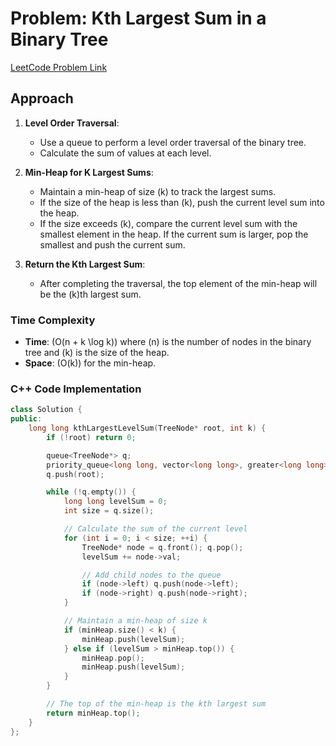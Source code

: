 # Problem: Kth Largest Sum in a Binary Tree

[LeetCode Problem Link](https://leetcode.com/problems/kth-largest-sum-in-a-binary-tree)

## Approach

1. **Level Order Traversal**:

   - Use a queue to perform a level order traversal of the binary tree.
   - Calculate the sum of values at each level.

2. **Min-Heap for K Largest Sums**:

   - Maintain a min-heap of size \(k\) to track the largest sums.
   - If the size of the heap is less than \(k\), push the current level sum into the heap.
   - If the size exceeds \(k\), compare the current level sum with the smallest element in the heap. If the current sum is larger, pop the smallest and push the current sum.

3. **Return the Kth Largest Sum**:
   - After completing the traversal, the top element of the min-heap will be the \(k\)th largest sum.

### Time Complexity

- **Time**: \(O(n + k \log k)\) where \(n\) is the number of nodes in the binary tree and \(k\) is the size of the heap.
- **Space**: \(O(k)\) for the min-heap.

### C++ Code Implementation

```cpp
class Solution {
public:
    long long kthLargestLevelSum(TreeNode* root, int k) {
        if (!root) return 0;

        queue<TreeNode*> q;
        priority_queue<long long, vector<long long>, greater<long long>> minHeap;
        q.push(root);

        while (!q.empty()) {
            long long levelSum = 0;
            int size = q.size();

            // Calculate the sum of the current level
            for (int i = 0; i < size; ++i) {
                TreeNode* node = q.front(); q.pop();
                levelSum += node->val;

                // Add child nodes to the queue
                if (node->left) q.push(node->left);
                if (node->right) q.push(node->right);
            }

            // Maintain a min-heap of size k
            if (minHeap.size() < k) {
                minHeap.push(levelSum);
            } else if (levelSum > minHeap.top()) {
                minHeap.pop();
                minHeap.push(levelSum);
            }
        }

        // The top of the min-heap is the kth largest sum
        return minHeap.top();
    }
};
```
